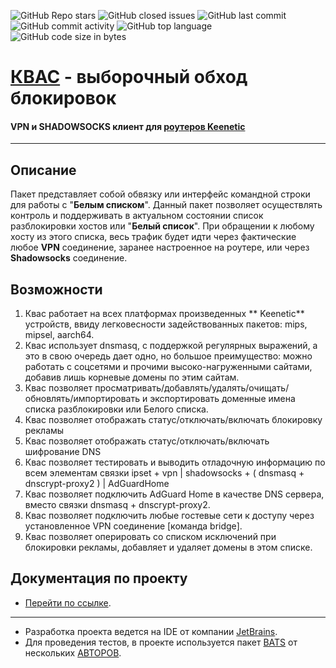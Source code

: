 ![GitHub Repo stars](https://img.shields.io/github/stars/qzeleza/kvas?color=orange) ![GitHub closed issues](https://img.shields.io/github/issues-closed/qzeleza/kvas?color=success) ![GitHub last commit](https://img.shields.io/github/last-commit/qzeleza/kvas) ![GitHub commit activity](https://img.shields.io/github/commit-activity/y/qzeleza/kvas) ![GitHub top language](https://img.shields.io/github/languages/top/qzeleza/kvas) ![GitHub code size in bytes](https://img.shields.io/github/languages/code-size/qzeleza/kvas) 
# [КВАС](https://forum.keenetic.com/topic/14415-пробуем-квас-shadowsocks-и-другие-vpn-клиенты/?do=findComment&comment=152234) - выборочный обход блокировок #

#### VPN и SHADOWSOCKS клиент для [роутеров Keenetic](https://keenetic.ru/ru/)

---

## Описание

Пакет представляет собой обвязку или интерфейс командной строки для работы с "**Белым списком**".
Данный пакет позволяет осуществлять
контроль и поддерживать в актуальном состоянии 
список разблокировки хостов или "**Белый список**". 
При обращении к любому хосту из этого списка, 
весь трафик будет идти через фактические любое 
**VPN** соединение, заранее настроенное на роутере, 
или через **Shadowsocks** соединение. 


## Возможности
1. Квас работает на всех платформах произведенных ** Keenetic** устройств, ввиду легковесности задействованных пакетов: mips, mipsel, aarch64.
2. Квас использует dnsmasq, с поддержкой регулярных выражений, а это в свою очередь дает одно, но большое преимущество: можно работать с соцсетями и прочими высоко-нагруженными сайтами, добавив лишь корневые домены по этим сайтам.
3. Квас позволяет просматривать/добавлять/удалять/очищать/обновлять/импортировать и экспортировать доменные имена списка разблокировки или Белого списка.
4. Квас позволяет отображать статус/отключать/включать блокировку рекламы
5. Квас позволяет отображать статус/отключать/включать шифрование DNS
6. Квас позволяет тестировать и выводить отладочную информацию по всем элементам связки ipset + vpn | shadowsocks + ( dnsmasq + dnscrypt-proxy2 ) | AdGuardHome
7. Квас позволяет подключить AdGuard Home в качестве DNS сервера, вместо связки dnsmasq + dnscrypt-proxy2.
8. Квас позволяет подключить любые гостевые сети к доступу через установленное VPN соединение [команда bridge].
9. Квас позволяет оперировать со списком исключений при блокировки рекламы, добавляет и удаляет домены в этом списке.

## Документация по проекту
- [Перейти по cсылке](https://github.com/qzeleza/kvas/wiki).

---

- Разработка проекта ведется на IDE от компании [JetBrains](https://www.jetbrains.com/ru-ru/). 
- Для проведения тестов, в проекте используется пакет [BATS](https://github.com/bats-core/bats-core/blob/master/LICENSE.md) от нескольких [АВТОРОВ](https://github.com/bats-core/bats-core/blob/master/AUTHORS). 
